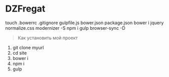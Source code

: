 # DZFregat
touch .bowerrc .gitignore gulpfile.js bower.json package.json
bower i jquery normalize.css modernizer -S
npm i gulp browser-sync -D

> Как установить мой проект
1. git clone myurl
2. cd site
3. bower i
4. npm i
5. gulp